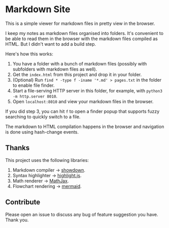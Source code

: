 # Markdown Site

This is a simple viewer for markdown files in pretty view in the browser.

I keep my notes as markdown files organised into folders. It's convenient to be able to read them in the browser with
the markdown files compiled as HTML. But I didn't want to add a build step.

Here's how this works:

1. You have a folder with a bunch of markdown files (possibly with subfolders with markdown files as well).
2. Get the `index.html` from this project and drop it in your folder.
3. (Optional) Run `find * -type f -iname '*.md' > pages.txt` in the folder to enable file finder.
3. Start a file-serving HTTP server in this folder, for example, with `python3 -m http.server 8010`.
4. Open `localhost:8010` and view your markdown files in the browser.

If you did step 3, you can hit `f` to open a finder popup that supports fuzzy searching to quickly switch to a file.

The markdown to HTML compilation happens in the browser and navigation is done using hash-change events.

## Thanks

This project uses the following libraries:

1. Markdown compiler -> [showdown](http://www.showdownjs.com/).
2. Syntax highlighter -> [highlight.js](https://highlightjs.org).
3. Math renderer -> [MathJax](https://www.mathjax.org).
4. Flowchart rendering -> [mermaid](https://mermaidjs.github.io).

## Contribute

Please open an issue to discuss any bug of feature suggestion you have. Thank you.
